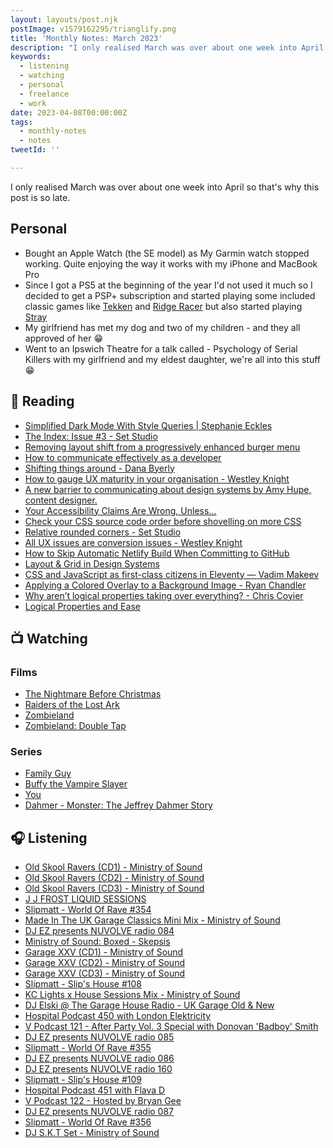 ```yaml
---
layout: layouts/post.njk
postImage: v1579162295/trianglify.png
title: 'Monthly Notes: March 2023'
description: "I only realised March was over about one week into April so that's why this post is so late."
keywords:
  - listening
  - watching
  - personal
  - freelance
  - work
date: 2023-04-08T00:00:00Z
tags:
  - monthly-notes
  - notes
tweetId: ''

---
```

<p class="lead">I only realised March was over about one week into April so that's why this post is so late.</p>

## Personal
- Bought an Apple Watch (the SE model) as My Garmin watch stopped working. Quite enjoying the way it works with my iPhone and MacBook Pro
- Since I got a PS5 at the beginning of the year I'd not used it much so I decided to get a PSP+ subscription and started playing some included classic games like [Tekken](https://en.wikipedia.org/wiki/Tekken "Tekken") and [Ridge Racer](https://en.wikipedia.org/wiki/Ridge_Racer "Ridge Racer") but also started playing [Stray](https://en.wikipedia.org/wiki/Stray_(video_game) "Stray")
- My girlfriend has met my dog and two of my children - and they all approved of her 😁
- Went to an Ipswich Theatre for a talk called - Psychology of Serial Killers with my girlfriend and my eldest daughter, we're all into this stuff 😁

## 📖 Reading
- [Simplified Dark Mode With Style Queries | Stephanie Eckles](https://thinkdobecreate.com/articles/simplified-dark-mode-with-style-queries/?utm_campaign=Style+Queries+%7C+ModernCSS+Newsletter+%2354+-+10175108&utm_medium=email&utm_source=convertkit "Simplified Dark Mode With Style Queries | Stephanie Eckles")
- [The Index: Issue #3 - Set Studio](https://set.studio/the-index-issue-3/ "The Index: Issue #3 - Set Studio")
- [Removing layout shift from a progressively enhanced burger menu](https://cloudfour.com/thinks/removing-layout-shift-from-a-progressively-enhanced-burger-menu/ "Removing layout shift from a progressively enhanced burger menu")
- [How to communicate effectively as a developer](https://www.karlsutt.com/articles/communicating-effectively-as-a-developer/ "How to communicate effectively as a developer")
- [Shifting things around - Dana Byerly](https://danabyerly.com/notes/shifting-things-around/ "Shifting things around - Dana Byerly")
- [How to gauge UX maturity in your organisation - Westley Knight](https://westleyknight.com/blog/how-to-gauge-ux-maturity/ "How to gauge UX maturity in your organisation - Westley Knight")
- [A new barrier to communicating about design systems by Amy Hupe, content designer.](https://amyhupe.co.uk/articles/explaining-design-systems/ "A new barrier to communicating about design systems by Amy Hupe, content designer.")
- [Your Accessibility Claims Are Wrong, Unless…](https://adrianroselli.com/2022/11/your-accessibility-claims-are-wrong-unless.html "Your Accessibility Claims Are Wrong, Unless…")
- [Check your CSS source code order before shovelling on more CSS](https://andy-bell.co.uk/check-your-css-source-code-order-before-shovelling-on-more-css/ "Check your CSS source code order before shovelling on more CSS")
- [Relative rounded corners - Set Studio](https://set.studio/relative-rounded-corners/ "Relative rounded corners - Set Studio")
- [All UX issues are conversion issues - Westley Knight](https://westleyknight.com/blog/all-ux-issues-are-conversion-issues/ "All UX issues are conversion issues - Westley Knight")
- [How to Skip Automatic Netlify Build When Committing to GitHub](https://radu.link/skip-netlify-build/ "How to Skip Automatic Netlify Build When Committing to GitHub")
- [Layout & Grid in Design Systems](https://bradfrost.com/blog/post/layout-grid-in-design-systems/ "Layout & Grid in Design Systems")
- [CSS and JavaScript as first-class citizens in Eleventy — Vadim Makeev](https://pepelsbey.dev/articles/eleventy-css-js/ "CSS and JavaScript as first-class citizens in Eleventy — Vadim Makeev")
- [Applying a Colored Overlay to a Background Image - Ryan Chandler](https://ryangjchandler.co.uk/posts/applying-a-colored-overlay-to-a-background-image "Applying a Colored Overlay to a Background Image - Ryan Chandler")
- [Why aren’t logical properties taking over everything? - Chris Coyier](https://chriscoyier.net/2023/03/13/why-arent-logical-properties-taking-over-everything/ "Why aren’t logical properties taking over everything? - Chris Coyier")
- [Logical Properties and Ease](https://blog.jim-nielsen.com/2023/logical-properties-and-ease/ "Logical Properties and Ease")

## 📺 Watching
### Films
- [The Nightmare Before Christmas](https://www.themoviedb.org/movie/9479-the-nightmare-before-christmas "The Nightmare Before Christmas")
- [Raiders of the Lost Ark](https://www.themoviedb.org/movie/85-raiders-of-the-lost-ark "Raiders of the Lost Ark")
- [Zombieland](https://www.themoviedb.org/movie/19908-zombieland "Zombieland")
- [Zombieland: Double Tap](https://www.themoviedb.org/movie/338967-zombieland-double-tap "Zombieland: Double Tap")

### Series
- [Family Guy](https://www.themoviedb.org/tv/1434-family-guy "Family Guy")
- [Buffy the Vampire Slayer](https://www.themoviedb.org/tv/95-buffy-the-vampire-slayer "Buffy the Vampire Slayer")
- [You](https://www.themoviedb.org/tv/78191-you "You")
- [Dahmer - Monster: The Jeffrey Dahmer Story](https://www.themoviedb.org/tv/113988-dahmer-monster-the-jeffrey-dahmer-story "Dahmer - Monster: The Jeffrey Dahmer Story")

## 🎧 Listening
- [Old Skool Ravers (CD1) - Ministry of Sound](https://www.mixcloud.com/ministryofsound/old-skool-ravers-cd1-ministry-of-sound/ "Old Skool Ravers (CD1) - Ministry of Sound")
- [Old Skool Ravers (CD2) - Ministry of Sound](https://www.mixcloud.com/ministryofsound/old-skool-ravers-cd2-ministry-of-sound/ "Old Skool Ravers (CD2) - Ministry of Sound")
- [Old Skool Ravers (CD3) - Ministry of Sound](https://www.mixcloud.com/ministryofsound/old-skool-ravers-cd3-ministry-of-sound/ "Old Skool Ravers (CD3) - Ministry of Sound")
- [J J FROST LIQUID SESSIONS](https://www.mixcloud.com/jjfrost2/j-j-frost-liquid-sessions/ "J J FROST LIQUID SESSIONS")
- [Slipmatt - World Of Rave #354](https://www.mixcloud.com/Slipmatt/slipmatt-world-of-rave-354/ "Slipmatt - World Of Rave #354")
- [Made In The UK Garage Classics Mini Mix - Ministry of Sound](https://www.mixcloud.com/ministryofsound/made-in-the-uk-garage-classics-mini-mix-ministry-of-sound/ "Made In The UK Garage Classics Mini Mix - Ministry of Sound")
- [DJ EZ presents NUVOLVE radio 084](https://www.mixcloud.com/djez/nuvolve-084/ "DJ EZ presents NUVOLVE radio 084")
- [Ministry of Sound: Boxed - Skepsis](https://www.mixcloud.com/ministryofsound/ministry-of-sound-boxed-skepsis/ "Ministry of Sound: Boxed - Skepsis")
- [Garage XXV (CD1) - Ministry of Sound](https://www.mixcloud.com/ministryofsound/garage-xxv-cd1-ministry-of-sound/ "Garage XXV (CD1) - Ministry of Sound")
- [Garage XXV (CD2) - Ministry of Sound](https://www.mixcloud.com/ministryofsound/garage-xxv-cd2-ministry-of-sound/ "Garage XXV (CD2) - Ministry of Sound")
- [Garage XXV (CD3) - Ministry of Sound](https://www.mixcloud.com/ministryofsound/garage-xxv-cd3-ministry-of-sound/ "Garage XXV (CD3) - Ministry of Sound")
- [Slipmatt - Slip's House #108](https://www.mixcloud.com/Slipmatt/slipmatt-slips-house-108/ "Slipmatt - Slip's House #108")
- [KC Lights x House Sessions Mix - Ministry of Sound](https://www.mixcloud.com/ministryofsound/kc-lights-x-house-sessions-mix-ministry-of-sound/ "KC Lights x House Sessions Mix - Ministry of Sound")
- [DJ Elski @ The Garage House Radio - UK Garage Old & New](https://www.mixcloud.com/Elski/the-garage-house-radio-uk-garage-old-new-181021/ "DJ Elski @ The Garage House Radio - UK Garage Old & New")
- [Hospital Podcast 450 with London Elektricity](https://www.mixcloud.com/hospitalrecords/hospital-podcast-450-with-london-elektricity/ "Hospital Podcast 450 with London Elektricity")
- [V Podcast 121 - After Party Vol. 3 Special with Donovan 'Badboy' Smith](https://www.mixcloud.com/v_recordings/v-podcast-121-after-party-vol-3-special-w-donovan-badboy-smith/ "V Podcast 121 - After Party Vol. 3 Special with Donovan 'Badboy' Smith")
- [DJ EZ presents NUVOLVE radio 085](https://www.mixcloud.com/djez/nuvolve-085/ "DJ EZ presents NUVOLVE radio 085")
- [Slipmatt - World Of Rave #355](https://www.mixcloud.com/Slipmatt/slipmatt-world-of-rave-355/ "Slipmatt - World Of Rave #355")
- [DJ EZ presents NUVOLVE radio 086](https://www.mixcloud.com/djez/nuvolve-086/ "DJ EZ presents NUVOLVE radio 086")
- [DJ EZ presents NUVOLVE radio 160](https://www.mixcloud.com/djez/nuvolve-160/ "DJ EZ presents NUVOLVE radio 160")
- [Slipmatt - Slip's House #109](https://www.mixcloud.com/Slipmatt/slipmatt-slips-house-109/ "Slipmatt - Slip's House #109")
- [Hospital Podcast 451 with Flava D](https://www.mixcloud.com/hospitalrecords/hospital-podcast-451-with-flava-d/ "Hospital Podcast 451 with Flava D")
- [V Podcast 122 - Hosted by Bryan Gee](https://www.mixcloud.com/v_recordings/v-podcast-121-hosted-by-bryan-gee/ "V Podcast 122 - Hosted by Bryan Gee")
- [DJ EZ presents NUVOLVE radio 087](https://www.mixcloud.com/djez/nuvolve-087/ "DJ EZ presents NUVOLVE radio 087")
- [Slipmatt - World Of Rave #356](https://www.mixcloud.com/Slipmatt/slipmatt-world-of-rave-356/ "Slipmatt - World Of Rave #356")
- [DJ S.K.T Set - Ministry of Sound](https://www.mixcloud.com/ministryofsound/dj-skt-set-ministry-of-sound/ "DJ S.K.T Set - Ministry of Sound")
